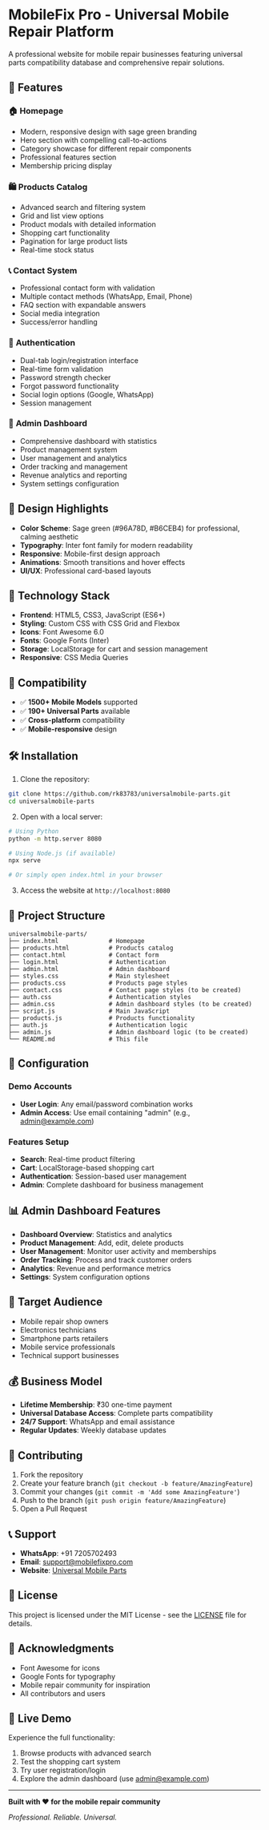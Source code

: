 # MobileFix Pro - Universal Mobile Repair Platform

A professional website for mobile repair businesses featuring universal parts compatibility database and comprehensive repair solutions.

## 🌟 Features

### 🏠 **Homepage**
- Modern, responsive design with sage green branding
- Hero section with compelling call-to-actions
- Category showcase for different repair components
- Professional features section
- Membership pricing display

### 🛍️ **Products Catalog**
- Advanced search and filtering system
- Grid and list view options
- Product modals with detailed information
- Shopping cart functionality
- Pagination for large product lists
- Real-time stock status

### 📞 **Contact System**
- Professional contact form with validation
- Multiple contact methods (WhatsApp, Email, Phone)
- FAQ section with expandable answers
- Social media integration
- Success/error handling

### 🔐 **Authentication**
- Dual-tab login/registration interface
- Real-time form validation
- Password strength checker
- Forgot password functionality
- Social login options (Google, WhatsApp)
- Session management

### 🏢 **Admin Dashboard**
- Comprehensive dashboard with statistics
- Product management system
- User management and analytics
- Order tracking and management
- Revenue analytics and reporting
- System settings configuration

## 🎨 **Design Highlights**

- **Color Scheme**: Sage green (#96A78D, #B6CEB4) for professional, calming aesthetic
- **Typography**: Inter font family for modern readability
- **Responsive**: Mobile-first design approach
- **Animations**: Smooth transitions and hover effects
- **UI/UX**: Professional card-based layouts

## 🚀 **Technology Stack**

- **Frontend**: HTML5, CSS3, JavaScript (ES6+)
- **Styling**: Custom CSS with CSS Grid and Flexbox
- **Icons**: Font Awesome 6.0
- **Fonts**: Google Fonts (Inter)
- **Storage**: LocalStorage for cart and session management
- **Responsive**: CSS Media Queries

## 📱 **Compatibility**

- ✅ **1500+ Mobile Models** supported
- ✅ **190+ Universal Parts** available
- ✅ **Cross-platform** compatibility
- ✅ **Mobile-responsive** design

## 🛠️ **Installation**

1. Clone the repository:
```bash
git clone https://github.com/rk83783/universalmobile-parts.git
cd universalmobile-parts
```

2. Open with a local server:
```bash
# Using Python
python -m http.server 8080

# Using Node.js (if available)
npx serve

# Or simply open index.html in your browser
```

3. Access the website at `http://localhost:8080`

## 📁 **Project Structure**

```
universalmobile-parts/
├── index.html              # Homepage
├── products.html           # Products catalog
├── contact.html            # Contact form
├── login.html              # Authentication
├── admin.html              # Admin dashboard
├── styles.css              # Main stylesheet
├── products.css            # Products page styles
├── contact.css             # Contact page styles (to be created)
├── auth.css                # Authentication styles
├── admin.css               # Admin dashboard styles (to be created)
├── script.js               # Main JavaScript
├── products.js             # Products functionality
├── auth.js                 # Authentication logic
├── admin.js                # Admin dashboard logic (to be created)
└── README.md               # This file
```

## 🔧 **Configuration**

### **Demo Accounts**
- **User Login**: Any email/password combination works
- **Admin Access**: Use email containing "admin" (e.g., admin@example.com)

### **Features Setup**
- **Search**: Real-time product filtering
- **Cart**: LocalStorage-based shopping cart
- **Authentication**: Session-based user management
- **Admin**: Complete dashboard for business management

## 📊 **Admin Dashboard Features**

- **Dashboard Overview**: Statistics and analytics
- **Product Management**: Add, edit, delete products
- **User Management**: Monitor user activity and memberships
- **Order Tracking**: Process and track customer orders
- **Analytics**: Revenue and performance metrics
- **Settings**: System configuration options

## 🎯 **Target Audience**

- Mobile repair shop owners
- Electronics technicians
- Smartphone parts retailers
- Mobile service professionals
- Technical support businesses

## 💰 **Business Model**

- **Lifetime Membership**: ₹30 one-time payment
- **Universal Database Access**: Complete parts compatibility
- **24/7 Support**: WhatsApp and email assistance
- **Regular Updates**: Weekly database updates

## 🤝 **Contributing**

1. Fork the repository
2. Create your feature branch (`git checkout -b feature/AmazingFeature`)
3. Commit your changes (`git commit -m 'Add some AmazingFeature'`)
4. Push to the branch (`git push origin feature/AmazingFeature`)
5. Open a Pull Request

## 📞 **Support**

- **WhatsApp**: +91 7205702493
- **Email**: support@mobilefixpro.com
- **Website**: [Universal Mobile Parts](https://github.com/rk83783/universalmobile-parts)

## 📄 **License**

This project is licensed under the MIT License - see the [LICENSE](LICENSE) file for details.

## 🙏 **Acknowledgments**

- Font Awesome for icons
- Google Fonts for typography
- Mobile repair community for inspiration
- All contributors and users

## 🚀 **Live Demo**

Experience the full functionality:
1. Browse products with advanced search
2. Test the shopping cart system
3. Try user registration/login
4. Explore the admin dashboard (use admin@example.com)

---

**Built with ❤️ for the mobile repair community**

*Professional. Reliable. Universal.*